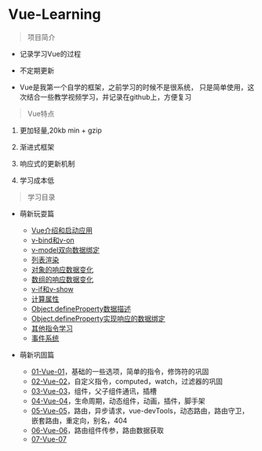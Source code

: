 # Vue-Learning

> 项目简介

* 记录学习Vue的过程

* 不定期更新

* Vue是我第一个自学的框架，之前学习的时候不是很系统，
    只是简单使用，这次结合一些教学视频学习，并记录在github上，方便复习
    
> Vue特点

1. 更加轻量,20kb min + gzip

2. 渐进式框架

3. 响应式的更新机制

4. 学习成本低 

> 学习目录
* 萌新玩耍篇

    * [Vue介绍和启动应用](./01-萌新玩耍篇/01-Vue介绍和启动应用/Vue介绍和启动应用.md)
    * [v-bind和v-on](./01-萌新玩耍篇/02-v-bind和v-on/v-bind和v-on.md)
    * [v-model双向数据绑定](./01-萌新玩耍篇/03-v-model双向数据绑定/v-model双向数据绑定.md)
    * [列表渲染](./01-萌新玩耍篇/04-列表渲染/列表渲染.md)
    * [对象的响应数据变化](./01-萌新玩耍篇/05-对象的响应数据变化/对象的响应数据变化.md)
    * [数组的响应数据变化](./01-萌新玩耍篇/06-数组的响应数据变化/数组的响应数据变化.md)
    * [v-if和v-show](./01-萌新玩耍篇/07-v-if和v-show/v-if和v-show.md)
    * [计算属性](./01-萌新玩耍篇/08-计算属性/计算属性.md)
    * [Object.defineProperty数据描述](./01-萌新玩耍篇/09-Object.defineProperty数据描述/Object.defineProperty数据描述.md)
    * [Object.defineProperty实现响应的数据绑定](./01-萌新玩耍篇/10-Object.defineProperty实现响应的数据绑定/Object.defineProperty实现响应的数据绑定.md)
    * [其他指令学习](./01-萌新玩耍篇/11-其他指令学习/其他指令学习.md)
    * [事件系统](./01-萌新玩耍篇/12-事件系统/事件系统.md)

* 萌新巩固篇 
    * [01-Vue-01](./02-萌新巩固篇/01-Vue-01/Vue-01.md)，基础的一些选项，简单的指令，修饰符的巩固
    * [02-Vue-02](./02-萌新巩固篇/02-Vue-02/Vue-02.md)，自定义指令，computed，watch，过滤器的巩固
    * [03-Vue-03](./02-萌新巩固篇/03-Vue-03/Vue-03.md)，组件，父子组件通讯，插槽
    * [04-Vue-04](./02-萌新巩固篇/04-Vue-04/Vue-04.md)，生命周期，动态组件，动画，插件，脚手架
    * [05-Vue-05](./02-萌新巩固篇/05-Vue-05/Vue-05.md)，路由，异步请求，vue-devTools，动态路由，路由守卫，嵌套路由，重定向，别名，404
    * [06-Vue-06](./02-萌新巩固篇/06-Vue-06/Vue-06.md)，路由组件传参，路由数据获取
    * [07-Vue-07](./02-萌新巩固篇/07-Vue-07/Vue-07.md)

       
